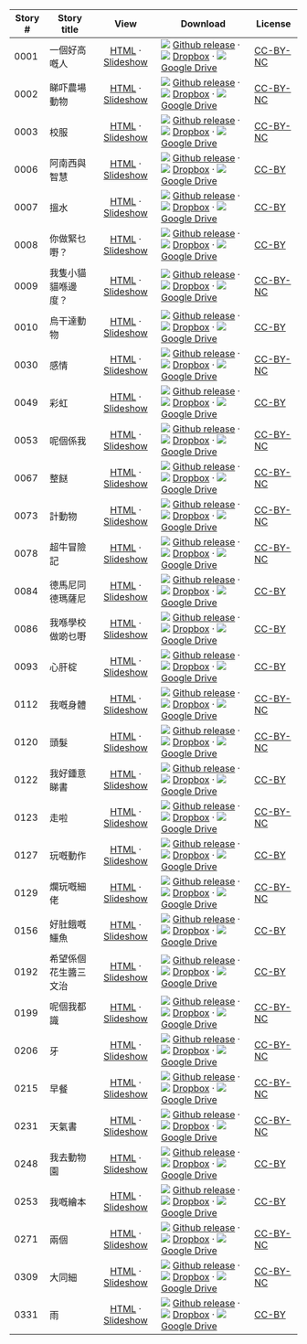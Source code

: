 Story #  | Story title | View | Download | License
-------- | -----------  |:-------:| ---------------- | -------
0001 | 一個好高嘅人 | [HTML](https://global-asp.github.io/stories/yue/0001_一個好高嘅人.html) · <a href="https://global-asp.github.io/stories/yue/0001_一個好高嘅人_slides.html" target="_blank">Slideshow</a> | ![](https://cloud.githubusercontent.com/assets/9295750/9483128/0e089e5e-4b51-11e5-98ca-6da5cef156a7.png) [Github release](https://github.com/global-asp/global-asp/releases/download/v1.1/yue.zip) · ![](https://cloud.githubusercontent.com/assets/9295750/10150606/3f5ae2dc-65f5-11e5-8f63-841c51cc1cde.png) [Dropbox](https://www.dropbox.com/s/wb7smewm55zy51g/yue.zip) · ![](https://cloud.githubusercontent.com/assets/9295750/9473522/1d6fdde4-4b10-11e5-98f5-aa6c6b04a08e.png) [Google Drive](https://drive.google.com/file/d/0B59ZADK9EsbsOVo0LWxvbWJvZE0/view?usp=sharing) | [CC-BY-NC](http://creativecommons.org/licenses/by-nc/3.0/)
0002 | 睇吓農場動物 | [HTML](https://global-asp.github.io/stories/yue/0002_睇吓農場動物.html) · <a href="https://global-asp.github.io/stories/yue/0002_睇吓農場動物_slides.html" target="_blank">Slideshow</a> | ![](https://cloud.githubusercontent.com/assets/9295750/9483128/0e089e5e-4b51-11e5-98ca-6da5cef156a7.png) [Github release](https://github.com/global-asp/global-asp/releases/download/v1.1/yue.zip) · ![](https://cloud.githubusercontent.com/assets/9295750/10150606/3f5ae2dc-65f5-11e5-8f63-841c51cc1cde.png) [Dropbox](https://www.dropbox.com/s/wb7smewm55zy51g/yue.zip) · ![](https://cloud.githubusercontent.com/assets/9295750/9473522/1d6fdde4-4b10-11e5-98f5-aa6c6b04a08e.png) [Google Drive](https://drive.google.com/file/d/0B59ZADK9EsbsOVo0LWxvbWJvZE0/view?usp=sharing) | [CC-BY-NC](http://creativecommons.org/licenses/by-nc/3.0/)
0003 | 校服 | [HTML](https://global-asp.github.io/stories/yue/0003_校服.html) · <a href="https://global-asp.github.io/stories/yue/0003_校服_slides.html" target="_blank">Slideshow</a> | ![](https://cloud.githubusercontent.com/assets/9295750/9483128/0e089e5e-4b51-11e5-98ca-6da5cef156a7.png) [Github release](https://github.com/global-asp/global-asp/releases/download/v1.1/yue.zip) · ![](https://cloud.githubusercontent.com/assets/9295750/10150606/3f5ae2dc-65f5-11e5-8f63-841c51cc1cde.png) [Dropbox](https://www.dropbox.com/s/wb7smewm55zy51g/yue.zip) · ![](https://cloud.githubusercontent.com/assets/9295750/9473522/1d6fdde4-4b10-11e5-98f5-aa6c6b04a08e.png) [Google Drive](https://drive.google.com/file/d/0B59ZADK9EsbsOVo0LWxvbWJvZE0/view?usp=sharing) | [CC-BY-NC](http://creativecommons.org/licenses/by-nc/3.0/)
0006 | 阿南西與智慧 | [HTML](https://global-asp.github.io/stories/yue/0006_阿南西與智慧.html) · <a href="https://global-asp.github.io/stories/yue/0006_阿南西與智慧_slides.html" target="_blank">Slideshow</a> | ![](https://cloud.githubusercontent.com/assets/9295750/9483128/0e089e5e-4b51-11e5-98ca-6da5cef156a7.png) [Github release](https://github.com/global-asp/global-asp/releases/download/v1.1/yue.zip) · ![](https://cloud.githubusercontent.com/assets/9295750/10150606/3f5ae2dc-65f5-11e5-8f63-841c51cc1cde.png) [Dropbox](https://www.dropbox.com/s/wb7smewm55zy51g/yue.zip) · ![](https://cloud.githubusercontent.com/assets/9295750/9473522/1d6fdde4-4b10-11e5-98f5-aa6c6b04a08e.png) [Google Drive](https://drive.google.com/file/d/0B59ZADK9EsbsOVo0LWxvbWJvZE0/view?usp=sharing) | [CC-BY](https://creativecommons.org/licenses/by/3.0/)
0007 | 搵水 | [HTML](https://global-asp.github.io/stories/yue/0007_搵水.html) · <a href="https://global-asp.github.io/stories/yue/0007_搵水_slides.html" target="_blank">Slideshow</a> | ![](https://cloud.githubusercontent.com/assets/9295750/9483128/0e089e5e-4b51-11e5-98ca-6da5cef156a7.png) [Github release](https://github.com/global-asp/global-asp/releases/download/v1.1/yue.zip) · ![](https://cloud.githubusercontent.com/assets/9295750/10150606/3f5ae2dc-65f5-11e5-8f63-841c51cc1cde.png) [Dropbox](https://www.dropbox.com/s/wb7smewm55zy51g/yue.zip) · ![](https://cloud.githubusercontent.com/assets/9295750/9473522/1d6fdde4-4b10-11e5-98f5-aa6c6b04a08e.png) [Google Drive](https://drive.google.com/file/d/0B59ZADK9EsbsOVo0LWxvbWJvZE0/view?usp=sharing) | [CC-BY](https://creativecommons.org/licenses/by/3.0/)
0008 | 你做緊乜嘢？ | [HTML](https://global-asp.github.io/stories/yue/0008_你做緊乜嘢.html) · <a href="https://global-asp.github.io/stories/yue/0008_你做緊乜嘢_slides.html" target="_blank">Slideshow</a> | ![](https://cloud.githubusercontent.com/assets/9295750/9483128/0e089e5e-4b51-11e5-98ca-6da5cef156a7.png) [Github release](https://github.com/global-asp/global-asp/releases/download/v1.1/yue.zip) · ![](https://cloud.githubusercontent.com/assets/9295750/10150606/3f5ae2dc-65f5-11e5-8f63-841c51cc1cde.png) [Dropbox](https://www.dropbox.com/s/wb7smewm55zy51g/yue.zip) · ![](https://cloud.githubusercontent.com/assets/9295750/9473522/1d6fdde4-4b10-11e5-98f5-aa6c6b04a08e.png) [Google Drive](https://drive.google.com/file/d/0B59ZADK9EsbsOVo0LWxvbWJvZE0/view?usp=sharing) | [CC-BY](https://creativecommons.org/licenses/by/3.0/)
0009 | 我隻小貓貓喺邊度？ | [HTML](https://global-asp.github.io/stories/yue/0009_我隻小貓貓喺邊度.html) · <a href="https://global-asp.github.io/stories/yue/0009_我隻小貓貓喺邊度_slides.html" target="_blank">Slideshow</a> | ![](https://cloud.githubusercontent.com/assets/9295750/9483128/0e089e5e-4b51-11e5-98ca-6da5cef156a7.png) [Github release](https://github.com/global-asp/global-asp/releases/download/v1.1/yue.zip) · ![](https://cloud.githubusercontent.com/assets/9295750/10150606/3f5ae2dc-65f5-11e5-8f63-841c51cc1cde.png) [Dropbox](https://www.dropbox.com/s/wb7smewm55zy51g/yue.zip) · ![](https://cloud.githubusercontent.com/assets/9295750/9473522/1d6fdde4-4b10-11e5-98f5-aa6c6b04a08e.png) [Google Drive](https://drive.google.com/file/d/0B59ZADK9EsbsOVo0LWxvbWJvZE0/view?usp=sharing) | [CC-BY-NC](http://creativecommons.org/licenses/by-nc/3.0/)
0010 | 烏干達動物 | [HTML](https://global-asp.github.io/stories/yue/0010_烏干達動物.html) · <a href="https://global-asp.github.io/stories/yue/0010_烏干達動物_slides.html" target="_blank">Slideshow</a> | ![](https://cloud.githubusercontent.com/assets/9295750/9483128/0e089e5e-4b51-11e5-98ca-6da5cef156a7.png) [Github release](https://github.com/global-asp/global-asp/releases/download/v1.1/yue.zip) · ![](https://cloud.githubusercontent.com/assets/9295750/10150606/3f5ae2dc-65f5-11e5-8f63-841c51cc1cde.png) [Dropbox](https://www.dropbox.com/s/wb7smewm55zy51g/yue.zip) · ![](https://cloud.githubusercontent.com/assets/9295750/9473522/1d6fdde4-4b10-11e5-98f5-aa6c6b04a08e.png) [Google Drive](https://drive.google.com/file/d/0B59ZADK9EsbsOVo0LWxvbWJvZE0/view?usp=sharing) | [CC-BY](https://creativecommons.org/licenses/by/3.0/)
0030 | 感情 | [HTML](https://global-asp.github.io/stories/yue/0030_感情.html) · <a href="https://global-asp.github.io/stories/yue/0030_感情_slides.html" target="_blank">Slideshow</a> | ![](https://cloud.githubusercontent.com/assets/9295750/9483128/0e089e5e-4b51-11e5-98ca-6da5cef156a7.png) [Github release](https://github.com/global-asp/global-asp/releases/download/v1.1/yue.zip) · ![](https://cloud.githubusercontent.com/assets/9295750/10150606/3f5ae2dc-65f5-11e5-8f63-841c51cc1cde.png) [Dropbox](https://www.dropbox.com/s/wb7smewm55zy51g/yue.zip) · ![](https://cloud.githubusercontent.com/assets/9295750/9473522/1d6fdde4-4b10-11e5-98f5-aa6c6b04a08e.png) [Google Drive](https://drive.google.com/file/d/0B59ZADK9EsbsOVo0LWxvbWJvZE0/view?usp=sharing) | [CC-BY-NC](http://creativecommons.org/licenses/by-nc/3.0/)
0049 | 彩虹 | [HTML](https://global-asp.github.io/stories/yue/0049_彩虹.html) · <a href="https://global-asp.github.io/stories/yue/0049_彩虹_slides.html" target="_blank">Slideshow</a> | ![](https://cloud.githubusercontent.com/assets/9295750/9483128/0e089e5e-4b51-11e5-98ca-6da5cef156a7.png) [Github release](https://github.com/global-asp/global-asp/releases/download/v1.1/yue.zip) · ![](https://cloud.githubusercontent.com/assets/9295750/10150606/3f5ae2dc-65f5-11e5-8f63-841c51cc1cde.png) [Dropbox](https://www.dropbox.com/s/wb7smewm55zy51g/yue.zip) · ![](https://cloud.githubusercontent.com/assets/9295750/9473522/1d6fdde4-4b10-11e5-98f5-aa6c6b04a08e.png) [Google Drive](https://drive.google.com/file/d/0B59ZADK9EsbsOVo0LWxvbWJvZE0/view?usp=sharing) | [CC-BY](https://creativecommons.org/licenses/by/3.0/)
0053 | 呢個係我 | [HTML](https://global-asp.github.io/stories/yue/0053_呢個係我.html) · <a href="https://global-asp.github.io/stories/yue/0053_呢個係我_slides.html" target="_blank">Slideshow</a> | ![](https://cloud.githubusercontent.com/assets/9295750/9483128/0e089e5e-4b51-11e5-98ca-6da5cef156a7.png) [Github release](https://github.com/global-asp/global-asp/releases/download/v1.1/yue.zip) · ![](https://cloud.githubusercontent.com/assets/9295750/10150606/3f5ae2dc-65f5-11e5-8f63-841c51cc1cde.png) [Dropbox](https://www.dropbox.com/s/wb7smewm55zy51g/yue.zip) · ![](https://cloud.githubusercontent.com/assets/9295750/9473522/1d6fdde4-4b10-11e5-98f5-aa6c6b04a08e.png) [Google Drive](https://drive.google.com/file/d/0B59ZADK9EsbsOVo0LWxvbWJvZE0/view?usp=sharing) | [CC-BY-NC](http://creativecommons.org/licenses/by-nc/3.0/)
0067 | 整餸 | [HTML](https://global-asp.github.io/stories/yue/0067_整餸.html) · <a href="https://global-asp.github.io/stories/yue/0067_整餸_slides.html" target="_blank">Slideshow</a> | ![](https://cloud.githubusercontent.com/assets/9295750/9483128/0e089e5e-4b51-11e5-98ca-6da5cef156a7.png) [Github release](https://github.com/global-asp/global-asp/releases/download/v1.1/yue.zip) · ![](https://cloud.githubusercontent.com/assets/9295750/10150606/3f5ae2dc-65f5-11e5-8f63-841c51cc1cde.png) [Dropbox](https://www.dropbox.com/s/wb7smewm55zy51g/yue.zip) · ![](https://cloud.githubusercontent.com/assets/9295750/9473522/1d6fdde4-4b10-11e5-98f5-aa6c6b04a08e.png) [Google Drive](https://drive.google.com/file/d/0B59ZADK9EsbsOVo0LWxvbWJvZE0/view?usp=sharing) | [CC-BY-NC](http://creativecommons.org/licenses/by-nc/3.0/)
0073 | 計動物 | [HTML](https://global-asp.github.io/stories/yue/0073_計動物.html) · <a href="https://global-asp.github.io/stories/yue/0073_計動物_slides.html" target="_blank">Slideshow</a> | ![](https://cloud.githubusercontent.com/assets/9295750/9483128/0e089e5e-4b51-11e5-98ca-6da5cef156a7.png) [Github release](https://github.com/global-asp/global-asp/releases/download/v1.1/yue.zip) · ![](https://cloud.githubusercontent.com/assets/9295750/10150606/3f5ae2dc-65f5-11e5-8f63-841c51cc1cde.png) [Dropbox](https://www.dropbox.com/s/wb7smewm55zy51g/yue.zip) · ![](https://cloud.githubusercontent.com/assets/9295750/9473522/1d6fdde4-4b10-11e5-98f5-aa6c6b04a08e.png) [Google Drive](https://drive.google.com/file/d/0B59ZADK9EsbsOVo0LWxvbWJvZE0/view?usp=sharing) | [CC-BY-NC](http://creativecommons.org/licenses/by-nc/3.0/)
0078 | 超牛冒險記 | [HTML](https://global-asp.github.io/stories/yue/0078_超牛冒險記.html) · <a href="https://global-asp.github.io/stories/yue/0078_超牛冒險記_slides.html" target="_blank">Slideshow</a> | ![](https://cloud.githubusercontent.com/assets/9295750/9483128/0e089e5e-4b51-11e5-98ca-6da5cef156a7.png) [Github release](https://github.com/global-asp/global-asp/releases/download/v1.1/yue.zip) · ![](https://cloud.githubusercontent.com/assets/9295750/10150606/3f5ae2dc-65f5-11e5-8f63-841c51cc1cde.png) [Dropbox](https://www.dropbox.com/s/wb7smewm55zy51g/yue.zip) · ![](https://cloud.githubusercontent.com/assets/9295750/9473522/1d6fdde4-4b10-11e5-98f5-aa6c6b04a08e.png) [Google Drive](https://drive.google.com/file/d/0B59ZADK9EsbsOVo0LWxvbWJvZE0/view?usp=sharing) | [CC-BY-NC](http://creativecommons.org/licenses/by-nc/3.0/)
0084 | 德馬尼同德瑪薩尼 | [HTML](https://global-asp.github.io/stories/yue/0084_德馬尼同德瑪薩尼.html) · <a href="https://global-asp.github.io/stories/yue/0084_德馬尼同德瑪薩尼_slides.html" target="_blank">Slideshow</a> | ![](https://cloud.githubusercontent.com/assets/9295750/9483128/0e089e5e-4b51-11e5-98ca-6da5cef156a7.png) [Github release](https://github.com/global-asp/global-asp/releases/download/v1.1/yue.zip) · ![](https://cloud.githubusercontent.com/assets/9295750/10150606/3f5ae2dc-65f5-11e5-8f63-841c51cc1cde.png) [Dropbox](https://www.dropbox.com/s/wb7smewm55zy51g/yue.zip) · ![](https://cloud.githubusercontent.com/assets/9295750/9473522/1d6fdde4-4b10-11e5-98f5-aa6c6b04a08e.png) [Google Drive](https://drive.google.com/file/d/0B59ZADK9EsbsOVo0LWxvbWJvZE0/view?usp=sharing) | [CC-BY](https://creativecommons.org/licenses/by/3.0/)
0086 | 我喺學校做啲乜嘢 | [HTML](https://global-asp.github.io/stories/yue/0086_我喺學校做乜嘢.html) · <a href="https://global-asp.github.io/stories/yue/0086_我喺學校做乜嘢_slides.html" target="_blank">Slideshow</a> | ![](https://cloud.githubusercontent.com/assets/9295750/9483128/0e089e5e-4b51-11e5-98ca-6da5cef156a7.png) [Github release](https://github.com/global-asp/global-asp/releases/download/v1.1/yue.zip) · ![](https://cloud.githubusercontent.com/assets/9295750/10150606/3f5ae2dc-65f5-11e5-8f63-841c51cc1cde.png) [Dropbox](https://www.dropbox.com/s/wb7smewm55zy51g/yue.zip) · ![](https://cloud.githubusercontent.com/assets/9295750/9473522/1d6fdde4-4b10-11e5-98f5-aa6c6b04a08e.png) [Google Drive](https://drive.google.com/file/d/0B59ZADK9EsbsOVo0LWxvbWJvZE0/view?usp=sharing) | [CC-BY](https://creativecommons.org/licenses/by/3.0/)
0093 | 心肝椗 | [HTML](https://global-asp.github.io/stories/yue/0093_心肝椗.html) · <a href="https://global-asp.github.io/stories/yue/0093_心肝椗_slides.html" target="_blank">Slideshow</a> | ![](https://cloud.githubusercontent.com/assets/9295750/9483128/0e089e5e-4b51-11e5-98ca-6da5cef156a7.png) [Github release](https://github.com/global-asp/global-asp/releases/download/v1.1/yue.zip) · ![](https://cloud.githubusercontent.com/assets/9295750/10150606/3f5ae2dc-65f5-11e5-8f63-841c51cc1cde.png) [Dropbox](https://www.dropbox.com/s/wb7smewm55zy51g/yue.zip) · ![](https://cloud.githubusercontent.com/assets/9295750/9473522/1d6fdde4-4b10-11e5-98f5-aa6c6b04a08e.png) [Google Drive](https://drive.google.com/file/d/0B59ZADK9EsbsOVo0LWxvbWJvZE0/view?usp=sharing) | [CC-BY](https://creativecommons.org/licenses/by/3.0/)
0112 | 我嘅身體 | [HTML](https://global-asp.github.io/stories/yue/0112_我嘅身體.html) · <a href="https://global-asp.github.io/stories/yue/0112_我嘅身體_slides.html" target="_blank">Slideshow</a> | ![](https://cloud.githubusercontent.com/assets/9295750/9483128/0e089e5e-4b51-11e5-98ca-6da5cef156a7.png) [Github release](https://github.com/global-asp/global-asp/releases/download/v1.1/yue.zip) · ![](https://cloud.githubusercontent.com/assets/9295750/10150606/3f5ae2dc-65f5-11e5-8f63-841c51cc1cde.png) [Dropbox](https://www.dropbox.com/s/wb7smewm55zy51g/yue.zip) · ![](https://cloud.githubusercontent.com/assets/9295750/9473522/1d6fdde4-4b10-11e5-98f5-aa6c6b04a08e.png) [Google Drive](https://drive.google.com/file/d/0B59ZADK9EsbsOVo0LWxvbWJvZE0/view?usp=sharing) | [CC-BY-NC](http://creativecommons.org/licenses/by-nc/3.0/)
0120 | 頭髮 | [HTML](https://global-asp.github.io/stories/yue/0120_頭髮.html) · <a href="https://global-asp.github.io/stories/yue/0120_頭髮_slides.html" target="_blank">Slideshow</a> | ![](https://cloud.githubusercontent.com/assets/9295750/9483128/0e089e5e-4b51-11e5-98ca-6da5cef156a7.png) [Github release](https://github.com/global-asp/global-asp/releases/download/v1.1/yue.zip) · ![](https://cloud.githubusercontent.com/assets/9295750/10150606/3f5ae2dc-65f5-11e5-8f63-841c51cc1cde.png) [Dropbox](https://www.dropbox.com/s/wb7smewm55zy51g/yue.zip) · ![](https://cloud.githubusercontent.com/assets/9295750/9473522/1d6fdde4-4b10-11e5-98f5-aa6c6b04a08e.png) [Google Drive](https://drive.google.com/file/d/0B59ZADK9EsbsOVo0LWxvbWJvZE0/view?usp=sharing) | [CC-BY-NC](http://creativecommons.org/licenses/by-nc/3.0/)
0122 | 我好鍾意睇書 | [HTML](https://global-asp.github.io/stories/yue/0122_我好鍾意睇書.html) · <a href="https://global-asp.github.io/stories/yue/0122_我好鍾意睇書_slides.html" target="_blank">Slideshow</a> | ![](https://cloud.githubusercontent.com/assets/9295750/9483128/0e089e5e-4b51-11e5-98ca-6da5cef156a7.png) [Github release](https://github.com/global-asp/global-asp/releases/download/v1.1/yue.zip) · ![](https://cloud.githubusercontent.com/assets/9295750/10150606/3f5ae2dc-65f5-11e5-8f63-841c51cc1cde.png) [Dropbox](https://www.dropbox.com/s/wb7smewm55zy51g/yue.zip) · ![](https://cloud.githubusercontent.com/assets/9295750/9473522/1d6fdde4-4b10-11e5-98f5-aa6c6b04a08e.png) [Google Drive](https://drive.google.com/file/d/0B59ZADK9EsbsOVo0LWxvbWJvZE0/view?usp=sharing) | [CC-BY](https://creativecommons.org/licenses/by/3.0/)
0123 | 走啦 | [HTML](https://global-asp.github.io/stories/yue/0123_走啦.html) · <a href="https://global-asp.github.io/stories/yue/0123_走啦_slides.html" target="_blank">Slideshow</a> | ![](https://cloud.githubusercontent.com/assets/9295750/9483128/0e089e5e-4b51-11e5-98ca-6da5cef156a7.png) [Github release](https://github.com/global-asp/global-asp/releases/download/v1.1/yue.zip) · ![](https://cloud.githubusercontent.com/assets/9295750/10150606/3f5ae2dc-65f5-11e5-8f63-841c51cc1cde.png) [Dropbox](https://www.dropbox.com/s/wb7smewm55zy51g/yue.zip) · ![](https://cloud.githubusercontent.com/assets/9295750/9473522/1d6fdde4-4b10-11e5-98f5-aa6c6b04a08e.png) [Google Drive](https://drive.google.com/file/d/0B59ZADK9EsbsOVo0LWxvbWJvZE0/view?usp=sharing) | [CC-BY-NC](http://creativecommons.org/licenses/by-nc/3.0/)
0127 | 玩嘅動作 | [HTML](https://global-asp.github.io/stories/yue/0127_玩嘅動作.html) · <a href="https://global-asp.github.io/stories/yue/0127_玩嘅動作_slides.html" target="_blank">Slideshow</a> | ![](https://cloud.githubusercontent.com/assets/9295750/9483128/0e089e5e-4b51-11e5-98ca-6da5cef156a7.png) [Github release](https://github.com/global-asp/global-asp/releases/download/v1.1/yue.zip) · ![](https://cloud.githubusercontent.com/assets/9295750/10150606/3f5ae2dc-65f5-11e5-8f63-841c51cc1cde.png) [Dropbox](https://www.dropbox.com/s/wb7smewm55zy51g/yue.zip) · ![](https://cloud.githubusercontent.com/assets/9295750/9473522/1d6fdde4-4b10-11e5-98f5-aa6c6b04a08e.png) [Google Drive](https://drive.google.com/file/d/0B59ZADK9EsbsOVo0LWxvbWJvZE0/view?usp=sharing) | [CC-BY](https://creativecommons.org/licenses/by/3.0/)
0129 | 爛玩嘅細佬 | [HTML](https://global-asp.github.io/stories/yue/0129_爛玩嘅細佬.html) · <a href="https://global-asp.github.io/stories/yue/0129_爛玩嘅細佬_slides.html" target="_blank">Slideshow</a> | ![](https://cloud.githubusercontent.com/assets/9295750/9483128/0e089e5e-4b51-11e5-98ca-6da5cef156a7.png) [Github release](https://github.com/global-asp/global-asp/releases/download/v1.1/yue.zip) · ![](https://cloud.githubusercontent.com/assets/9295750/10150606/3f5ae2dc-65f5-11e5-8f63-841c51cc1cde.png) [Dropbox](https://www.dropbox.com/s/wb7smewm55zy51g/yue.zip) · ![](https://cloud.githubusercontent.com/assets/9295750/9473522/1d6fdde4-4b10-11e5-98f5-aa6c6b04a08e.png) [Google Drive](https://drive.google.com/file/d/0B59ZADK9EsbsOVo0LWxvbWJvZE0/view?usp=sharing) | [CC-BY-NC](http://creativecommons.org/licenses/by-nc/3.0/)
0156 | 好肚餓嘅鱷魚 | [HTML](https://global-asp.github.io/stories/yue/0156_好肚餓嘅鱷魚.html) · <a href="https://global-asp.github.io/stories/yue/0156_好肚餓嘅鱷魚_slides.html" target="_blank">Slideshow</a> | ![](https://cloud.githubusercontent.com/assets/9295750/9483128/0e089e5e-4b51-11e5-98ca-6da5cef156a7.png) [Github release](https://github.com/global-asp/global-asp/releases/download/v1.1/yue.zip) · ![](https://cloud.githubusercontent.com/assets/9295750/10150606/3f5ae2dc-65f5-11e5-8f63-841c51cc1cde.png) [Dropbox](https://www.dropbox.com/s/wb7smewm55zy51g/yue.zip) · ![](https://cloud.githubusercontent.com/assets/9295750/9473522/1d6fdde4-4b10-11e5-98f5-aa6c6b04a08e.png) [Google Drive](https://drive.google.com/file/d/0B59ZADK9EsbsOVo0LWxvbWJvZE0/view?usp=sharing) | [CC-BY](https://creativecommons.org/licenses/by/3.0/)
0192 | 希望係個花生醬三文治 | [HTML](https://global-asp.github.io/stories/yue/0192_希望係個花生醬三文治.html) · <a href="https://global-asp.github.io/stories/yue/0192_希望係個花生醬三文治_slides.html" target="_blank">Slideshow</a> | ![](https://cloud.githubusercontent.com/assets/9295750/9483128/0e089e5e-4b51-11e5-98ca-6da5cef156a7.png) [Github release](https://github.com/global-asp/global-asp/releases/download/v1.1/yue.zip) · ![](https://cloud.githubusercontent.com/assets/9295750/10150606/3f5ae2dc-65f5-11e5-8f63-841c51cc1cde.png) [Dropbox](https://www.dropbox.com/s/wb7smewm55zy51g/yue.zip) · ![](https://cloud.githubusercontent.com/assets/9295750/9473522/1d6fdde4-4b10-11e5-98f5-aa6c6b04a08e.png) [Google Drive](https://drive.google.com/file/d/0B59ZADK9EsbsOVo0LWxvbWJvZE0/view?usp=sharing) | [CC-BY](https://creativecommons.org/licenses/by/3.0/)
0199 | 呢個我都識 | [HTML](https://global-asp.github.io/stories/yue/0199_呢個我都識.html) · <a href="https://global-asp.github.io/stories/yue/0199_呢個我都識_slides.html" target="_blank">Slideshow</a> | ![](https://cloud.githubusercontent.com/assets/9295750/9483128/0e089e5e-4b51-11e5-98ca-6da5cef156a7.png) [Github release](https://github.com/global-asp/global-asp/releases/download/v1.1/yue.zip) · ![](https://cloud.githubusercontent.com/assets/9295750/10150606/3f5ae2dc-65f5-11e5-8f63-841c51cc1cde.png) [Dropbox](https://www.dropbox.com/s/wb7smewm55zy51g/yue.zip) · ![](https://cloud.githubusercontent.com/assets/9295750/9473522/1d6fdde4-4b10-11e5-98f5-aa6c6b04a08e.png) [Google Drive](https://drive.google.com/file/d/0B59ZADK9EsbsOVo0LWxvbWJvZE0/view?usp=sharing) | [CC-BY-NC](http://creativecommons.org/licenses/by-nc/3.0/)
0206 | 牙 | [HTML](https://global-asp.github.io/stories/yue/0206_牙.html) · <a href="https://global-asp.github.io/stories/yue/0206_牙_slides.html" target="_blank">Slideshow</a> | ![](https://cloud.githubusercontent.com/assets/9295750/9483128/0e089e5e-4b51-11e5-98ca-6da5cef156a7.png) [Github release](https://github.com/global-asp/global-asp/releases/download/v1.1/yue.zip) · ![](https://cloud.githubusercontent.com/assets/9295750/10150606/3f5ae2dc-65f5-11e5-8f63-841c51cc1cde.png) [Dropbox](https://www.dropbox.com/s/wb7smewm55zy51g/yue.zip) · ![](https://cloud.githubusercontent.com/assets/9295750/9473522/1d6fdde4-4b10-11e5-98f5-aa6c6b04a08e.png) [Google Drive](https://drive.google.com/file/d/0B59ZADK9EsbsOVo0LWxvbWJvZE0/view?usp=sharing) | [CC-BY-NC](http://creativecommons.org/licenses/by-nc/3.0/)
0215 | 早餐 | [HTML](https://global-asp.github.io/stories/yue/0215_早餐.html) · <a href="https://global-asp.github.io/stories/yue/0215_早餐_slides.html" target="_blank">Slideshow</a> | ![](https://cloud.githubusercontent.com/assets/9295750/9483128/0e089e5e-4b51-11e5-98ca-6da5cef156a7.png) [Github release](https://github.com/global-asp/global-asp/releases/download/v1.1/yue.zip) · ![](https://cloud.githubusercontent.com/assets/9295750/10150606/3f5ae2dc-65f5-11e5-8f63-841c51cc1cde.png) [Dropbox](https://www.dropbox.com/s/wb7smewm55zy51g/yue.zip) · ![](https://cloud.githubusercontent.com/assets/9295750/9473522/1d6fdde4-4b10-11e5-98f5-aa6c6b04a08e.png) [Google Drive](https://drive.google.com/file/d/0B59ZADK9EsbsOVo0LWxvbWJvZE0/view?usp=sharing) | [CC-BY-NC](http://creativecommons.org/licenses/by-nc/3.0/)
0231 | 天氣書 | [HTML](https://global-asp.github.io/stories/yue/0231_天氣書.html) · <a href="https://global-asp.github.io/stories/yue/0231_天氣書_slides.html" target="_blank">Slideshow</a> | ![](https://cloud.githubusercontent.com/assets/9295750/9483128/0e089e5e-4b51-11e5-98ca-6da5cef156a7.png) [Github release](https://github.com/global-asp/global-asp/releases/download/v1.1/yue.zip) · ![](https://cloud.githubusercontent.com/assets/9295750/10150606/3f5ae2dc-65f5-11e5-8f63-841c51cc1cde.png) [Dropbox](https://www.dropbox.com/s/wb7smewm55zy51g/yue.zip) · ![](https://cloud.githubusercontent.com/assets/9295750/9473522/1d6fdde4-4b10-11e5-98f5-aa6c6b04a08e.png) [Google Drive](https://drive.google.com/file/d/0B59ZADK9EsbsOVo0LWxvbWJvZE0/view?usp=sharing) | [CC-BY-NC](http://creativecommons.org/licenses/by-nc/3.0/)
0248 | 我去動物園 | [HTML](https://global-asp.github.io/stories/yue/0248_我去動物園.html) · <a href="https://global-asp.github.io/stories/yue/0248_我去動物園_slides.html" target="_blank">Slideshow</a> | ![](https://cloud.githubusercontent.com/assets/9295750/9483128/0e089e5e-4b51-11e5-98ca-6da5cef156a7.png) [Github release](https://github.com/global-asp/global-asp/releases/download/v1.1/yue.zip) · ![](https://cloud.githubusercontent.com/assets/9295750/10150606/3f5ae2dc-65f5-11e5-8f63-841c51cc1cde.png) [Dropbox](https://www.dropbox.com/s/wb7smewm55zy51g/yue.zip) · ![](https://cloud.githubusercontent.com/assets/9295750/9473522/1d6fdde4-4b10-11e5-98f5-aa6c6b04a08e.png) [Google Drive](https://drive.google.com/file/d/0B59ZADK9EsbsOVo0LWxvbWJvZE0/view?usp=sharing) | [CC-BY](https://creativecommons.org/licenses/by/3.0/)
0253 | 我嘅繪本 | [HTML](https://global-asp.github.io/stories/yue/0253_我嘅繪本.html) · <a href="https://global-asp.github.io/stories/yue/0253_我嘅繪本_slides.html" target="_blank">Slideshow</a> | ![](https://cloud.githubusercontent.com/assets/9295750/9483128/0e089e5e-4b51-11e5-98ca-6da5cef156a7.png) [Github release](https://github.com/global-asp/global-asp/releases/download/v1.1/yue.zip) · ![](https://cloud.githubusercontent.com/assets/9295750/10150606/3f5ae2dc-65f5-11e5-8f63-841c51cc1cde.png) [Dropbox](https://www.dropbox.com/s/wb7smewm55zy51g/yue.zip) · ![](https://cloud.githubusercontent.com/assets/9295750/9473522/1d6fdde4-4b10-11e5-98f5-aa6c6b04a08e.png) [Google Drive](https://drive.google.com/file/d/0B59ZADK9EsbsOVo0LWxvbWJvZE0/view?usp=sharing) | [CC-BY](https://creativecommons.org/licenses/by/3.0/)
0271 | 兩個 | [HTML](https://global-asp.github.io/stories/yue/0271_兩個.html) · <a href="https://global-asp.github.io/stories/yue/0271_兩個_slides.html" target="_blank">Slideshow</a> | ![](https://cloud.githubusercontent.com/assets/9295750/9483128/0e089e5e-4b51-11e5-98ca-6da5cef156a7.png) [Github release](https://github.com/global-asp/global-asp/releases/download/v1.1/yue.zip) · ![](https://cloud.githubusercontent.com/assets/9295750/10150606/3f5ae2dc-65f5-11e5-8f63-841c51cc1cde.png) [Dropbox](https://www.dropbox.com/s/wb7smewm55zy51g/yue.zip) · ![](https://cloud.githubusercontent.com/assets/9295750/9473522/1d6fdde4-4b10-11e5-98f5-aa6c6b04a08e.png) [Google Drive](https://drive.google.com/file/d/0B59ZADK9EsbsOVo0LWxvbWJvZE0/view?usp=sharing) | [CC-BY-NC](http://creativecommons.org/licenses/by-nc/3.0/)
0309 | 大同細 | [HTML](https://global-asp.github.io/stories/yue/0309_大同細.html) · <a href="https://global-asp.github.io/stories/yue/0309_大同細_slides.html" target="_blank">Slideshow</a> | ![](https://cloud.githubusercontent.com/assets/9295750/9483128/0e089e5e-4b51-11e5-98ca-6da5cef156a7.png) [Github release](https://github.com/global-asp/global-asp/releases/download/v1.1/yue.zip) · ![](https://cloud.githubusercontent.com/assets/9295750/10150606/3f5ae2dc-65f5-11e5-8f63-841c51cc1cde.png) [Dropbox](https://www.dropbox.com/s/wb7smewm55zy51g/yue.zip) · ![](https://cloud.githubusercontent.com/assets/9295750/9473522/1d6fdde4-4b10-11e5-98f5-aa6c6b04a08e.png) [Google Drive](https://drive.google.com/file/d/0B59ZADK9EsbsOVo0LWxvbWJvZE0/view?usp=sharing) | [CC-BY-NC](http://creativecommons.org/licenses/by-nc/3.0/)
0331 | 雨 | [HTML](https://global-asp.github.io/stories/yue/0331_雨.html) · <a href="https://global-asp.github.io/stories/yue/0331_雨_slides.html" target="_blank">Slideshow</a> | ![](https://cloud.githubusercontent.com/assets/9295750/9483128/0e089e5e-4b51-11e5-98ca-6da5cef156a7.png) [Github release](https://github.com/global-asp/global-asp/releases/download/v1.1/yue.zip) · ![](https://cloud.githubusercontent.com/assets/9295750/10150606/3f5ae2dc-65f5-11e5-8f63-841c51cc1cde.png) [Dropbox](https://www.dropbox.com/s/wb7smewm55zy51g/yue.zip) · ![](https://cloud.githubusercontent.com/assets/9295750/9473522/1d6fdde4-4b10-11e5-98f5-aa6c6b04a08e.png) [Google Drive](https://drive.google.com/file/d/0B59ZADK9EsbsOVo0LWxvbWJvZE0/view?usp=sharing) | [CC-BY](https://creativecommons.org/licenses/by/3.0/)
